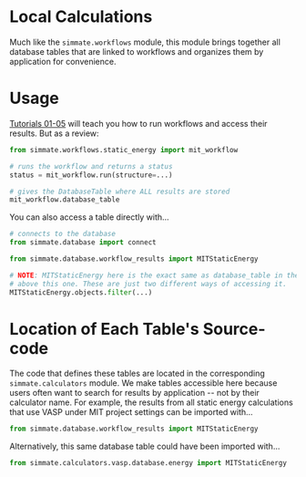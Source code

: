 Local Calculations
=================

Much like the `simmate.workflows` module, this module brings together all database tables that are linked to workflows and organizes them by application for convenience.

Usage
======

[Tutorials 01-05](https://github.com/jacksund/simmate/tree/main/tutorials) will teach you how to run workflows and access their results. But as a review:

``` python
from simmate.workflows.static_energy import mit_workflow

# runs the workflow and returns a status
status = mit_workflow.run(structure=...)

# gives the DatabaseTable where ALL results are stored
mit_workflow.database_table
```

You can also access a table directly with...

``` python
# connects to the database
from simmate.database import connect

from simmate.database.workflow_results import MITStaticEnergy

# NOTE: MITStaticEnergy here is the exact same as database_table in the codeblock
# above this one. These are just two different ways of accessing it.
MITStaticEnergy.objects.filter(...)
```


Location of Each Table's Source-code
=======================================

The code that defines these tables are located in the corresponding `simmate.calculators` module. We make tables accessible here because users often want to search for results by application -- not by their calculator name. For example, the results from all static energy calculations that use VASP under MIT project settings can be imported with...

``` python
from simmate.database.workflow_results import MITStaticEnergy
```

Alternatively, this same database table could have been imported with...

``` python
from simmate.calculators.vasp.database.energy import MITStaticEnergy
```
